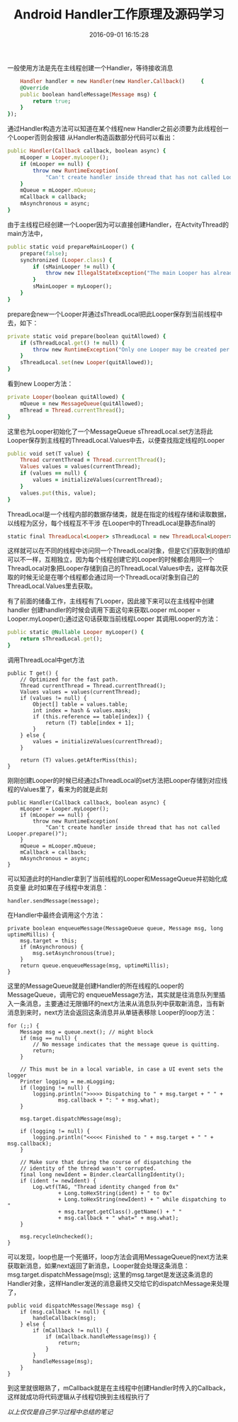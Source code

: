 ﻿---
title: Android Handler工作原理及源码学习
date: 2016-09-01 16:15:28
tags:
categories: 学习笔记
---

一般使用方法是先在主线程创建一个Handler，等待接收消息

```ruby
    Handler handler = new Handler(new Handler.Callback()     {
    @Override
    public boolean handleMessage(Message msg) {
        return true;
    }
});
```

通过Handler构造方法可以知道在某个线程new Handler之前必须要为此线程创一个Looper否则会报错
从Handler构造函数部分代码可以看出：
```ruby
public Handler(Callback callback, boolean async) {    
    mLooper = Looper.myLooper();
    if (mLooper == null) {
        throw new RuntimeException(
            "Can't create handler inside thread that has not called Looper.prepare()");
    }
    mQueue = mLooper.mQueue;
    mCallback = callback;
    mAsynchronous = async;
}
```


由于主线程已经创建一个Looper因为可以直接创建Handler，在ActvityThread的main方法中，
```ruby
public static void prepareMainLooper() {
    prepare(false);
    synchronized (Looper.class) {
        if (sMainLooper != null) {
            throw new IllegalStateException("The main Looper has already been prepared.");
        }
        sMainLooper = myLooper();
    }
}
```
prepare会new一个Looper并通过sThreadLocal把此Looper保存到当前线程中去，如下：
```ruby
private static void prepare(boolean quitAllowed) {
    if (sThreadLocal.get() != null) {
        throw new RuntimeException("Only one Looper may be created per thread");
    }
    sThreadLocal.set(new Looper(quitAllowed));
}
```
看到new Looper方法：
```ruby
private Looper(boolean quitAllowed) {
    mQueue = new MessageQueue(quitAllowed);
    mThread = Thread.currentThread();
}
```
这里也为Looper初始化了一个MessageQueue
sThreadLocal.set方法将此Looper保存到主线程的ThreadLocal.Values中去，以便查找指定线程的Looper
```ruby
public void set(T value) {
    Thread currentThread = Thread.currentThread();
    Values values = values(currentThread);
    if (values == null) {
        values = initializeValues(currentThread);
    }
    values.put(this, value);
}
```
ThreadLocal是一个线程内部的数据存储类，就是在指定的线程存储和读取数据，以线程为区分，每个线程互不干涉
在Looper中的ThreadLocal是静态final的
```ruby
static final ThreadLocal<Looper> sThreadLocal = new ThreadLocal<Looper>();
```
这样就可以在不同的线程中访问同一个ThreadLocal对象，但是它们获取到的值却可以不一样，互相独立，因为每个线程创建它的Looper的时候都会用同一个ThreadLocal对象把Looper存储到自己的ThreadLocal.Values中去，这样每次获取的时候无论是在哪个线程都会通过同一个ThreadLocal对象到自己的ThreadLocal.Values里去获取。

有了前面的储备工作，主线程有了Looper，因此接下来可以在主线程中创建handler
创建handler的时候会调用下面这句来获取Looper
mLooper = Looper.myLooper();通过这句话获取当前线程Looper
其调用Looper的方法：
```ruby
public static @Nullable Looper myLooper() {
    return sThreadLocal.get();
}
```
调用ThreadLocal中get方法
```
public T get() {
    // Optimized for the fast path.
    Thread currentThread = Thread.currentThread();
    Values values = values(currentThread);
    if (values != null) {
        Object[] table = values.table;
        int index = hash & values.mask;
        if (this.reference == table[index]) {
            return (T) table[index + 1];
        }
    } else {
        values = initializeValues(currentThread);
    }

    return (T) values.getAfterMiss(this);
}
```

刚刚创建Looper的时候已经通过sThreadLocal的set方法把Looper存储到对应线程的Values里了，看来为的就是此刻

```
public Handler(Callback callback, boolean async) {
    mLooper = Looper.myLooper();
    if (mLooper == null) {
        throw new RuntimeException(
            "Can't create handler inside thread that has not called Looper.prepare()");
    }
    mQueue = mLooper.mQueue;
    mCallback = callback;
    mAsynchronous = async;
}
```
可以知道此时的Handler拿到了当前线程的Looper和MessageQueue并初始化成员变量
此时如果在子线程中发消息：
    
    handler.sendMessage(message);
在Handler中最终会调用这个方法：
```
private boolean enqueueMessage(MessageQueue queue, Message msg, long uptimeMillis) {
    msg.target = this;
    if (mAsynchronous) {
        msg.setAsynchronous(true);
    }
    return queue.enqueueMessage(msg, uptimeMillis);
}
```
这里的MessageQueue就是创建Handler的所在线程的Looper的MessageQueue，调用它的
enqueueMessage方法，其实就是往消息队列里插入一条消息，主要通过无限循环的next方法来从消息队列中获取新消息，当有新消息到来时，next方法会返回这条消息并从单链表移除
Looper的loop方法：
```
for (;;) {
    Message msg = queue.next(); // might block
    if (msg == null) {
        // No message indicates that the message queue is quitting.
        return;
    }

    // This must be in a local variable, in case a UI event sets the logger
    Printer logging = me.mLogging;
    if (logging != null) {
        logging.println(">>>>> Dispatching to " + msg.target + " " +
                msg.callback + ": " + msg.what);
    }

    msg.target.dispatchMessage(msg);

    if (logging != null) {
        logging.println("<<<<< Finished to " + msg.target + " " + msg.callback);
    }

    // Make sure that during the course of dispatching the
    // identity of the thread wasn't corrupted.
    final long newIdent = Binder.clearCallingIdentity();
    if (ident != newIdent) {
        Log.wtf(TAG, "Thread identity changed from 0x"
                + Long.toHexString(ident) + " to 0x"
                + Long.toHexString(newIdent) + " while dispatching to "
                + msg.target.getClass().getName() + " "
                + msg.callback + " what=" + msg.what);
    }

    msg.recycleUnchecked();
}
```
可以发现，loop也是一个死循环，loop方法会调用MessageQueue的next方法来获取新消息，如果next返回了新消息，Looper就会处理这条消息：
msg.target.dispatchMessage(msg);
这里的msg.target是发送这条消息的Handler对象，这样Handler发送的消息最终又交给它的dispatchMessage来处理了，
```
public void dispatchMessage(Message msg) {
    if (msg.callback != null) {
        handleCallback(msg);
    } else {
        if (mCallback != null) {
            if (mCallback.handleMessage(msg)) {
                return;
            }
        }
        handleMessage(msg);
    }
}
```
到这里就很眼熟了，mCallback就是在主线程中创建Handler时传入的Callback，这样就成功将代码逻辑从子线程切换到主线程执行了

*以上仅仅是自己学习过程中总结的笔记*

